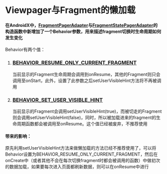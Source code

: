 # Viewpager与Fragment的懒加载

#### 在AndroidX中，[FragmentPagerAdapter](https://developer.android.google.cn/reference/androidx/fragment/app/FragmentPagerAdapter?hl=en)与[FragmentStatePagerAdapter](https://developer.android.google.cn/reference/kotlin/androidx/fragment/app/FragmentStatePagerAdapter?hl=en)的构造函数中新增加了一个Behavior参数，用来描述fragment切换时生命周期如何发生变化

Behavior有两个值：

1. ### [BEHAVIOR_RESUME_ONLY_CURRENT_FRAGMENT](https://developer.android.google.cn/reference/androidx/fragment/app/FragmentPagerAdapter?hl=en#BEHAVIOR_RESUME_ONLY_CURRENT_FRAGMENT)

   当前显示的Fragment生命周期会调用到onResume，其他的Fragment则只会调用至onStart，此外，设置了此参数之后setUserVisibleHint方法将不再被调用

2. ### [BEHAVIOR_SET_USER_VISIBLE_HINT](https://developer.android.google.cn/reference/androidx/fragment/app/FragmentPagerAdapter?hl=en#BEHAVIOR_SET_USER_VISIBLE_HINT)

   当前显示的Fragment会调用setUserVisibleHint(true)，而被切走的Fragment则会调用setUserVisibleHint(false)，同时，所以被加载进来的fragment的生命周期函数都会被调用至onResume。这个值已经被废弃，不推荐使用

#### 带来的影响：

​	原先利用setUserVisibleHint方法来做懒加载的方法已经不推荐使用了，可以将Behavior设置为BEHAVIOR_RESUME_ONLY_CURRENT_FRAGMENT，然后在onCreate中（或者其他不会在每次切换fragment时都会被调用的函数）中做初次的数据加载，如果要每次进入页面都刷新数据，则可以在onResume中进行





